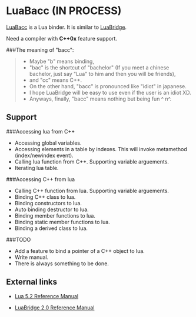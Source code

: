 LuaBacc (IN PROCESS)
=======

[LuaBacc][luabacc] is a Lua binder. It is similar to [LuaBridge][luabridge].

Need a compiler with <strong>C++0x</strong> feature support.

###The meaning of "bacc":
> - Maybe "b" means binding,
> - "bac" is the shortcut of "bachelor" (If you meet a chinese bachelor, just say "Lua" to him and then you will be friends),
> - and "cc" means C++.
> - On the other hand, "bacc" is pronounced like "idiot" in japanese.
> - I hope LuaBridge will be easy to use even if the user is an idiot XD. 
> - Anyways, finally, "bacc" means nothing but being fun ^ n^.

Support
-------
###Accessing lua from C++
- Accessing global variables.
- Accessing elements in a table by indexes. This will invoke metamethod (index/newindex event).
- Calling lua function from C++. Supporting variable arguements.
- Iterating lua table.

###Accessing C++ from lua
- Calling C++ function from lua. Supporting variable arguements.
- Binding C++ class to lua.
- Binding constructors to lua.
- Auto binding destructor to lua.
- Binding member functions to lua.
- Binding static member functions to lua.
- Binding a derived class to lua.

###TODO
- Add a feature to bind a pointer of a C++ object to lua.
- Write manual.
- There is always something to be done.

External links
--------------
- [Lua 5.2 Reference Manual][luaManual]
- [LuaBridge 2.0 Reference Manual][luabridgeReference]


  [luabacc]: https://github.com/sKabYY/LuaBacc
  [luabridge]: https://github.com/vinniefalco/LuaBridge
  [luaManual]: http://www.lua.org/manual/5.2/manual.html
  [luabridgeReference]: http://vinniefalco.com/LuaBridge/Manual.html
